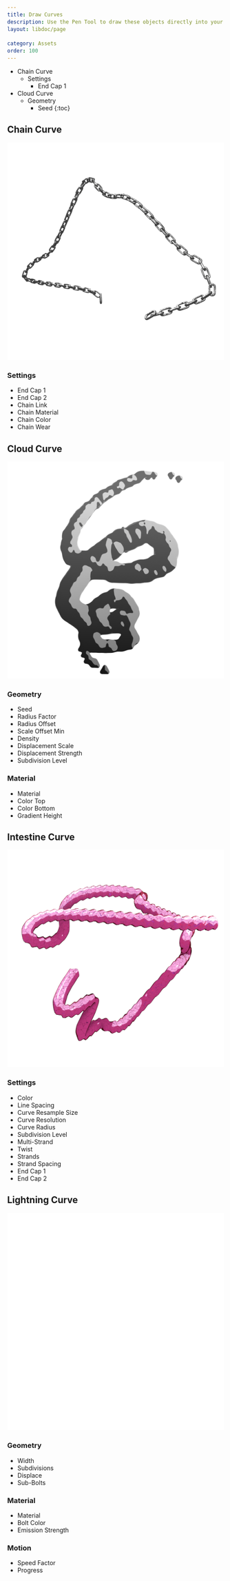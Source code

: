 ```yaml
---
title: Draw Curves
description: Use the Pen Tool to draw these objects directly into your Scene.
layout: libdoc/page

category: Assets
order: 100
---
```

* Chain Curve
  * Settings
    * End Cap 1
* Cloud Curve
  * Geometry
    * Seed
{:toc}

## Chain Curve
![Chain Curve](/assets/Assets/Draw_Curves/Chain_Curve_Preview.png)
### Settings
- End Cap 1
- End Cap 2
- Chain Link
- Chain Material
- Chain Color
- Chain Wear

## Cloud Curve
![Cloud Curve](/assets/Assets/Draw_Curves/Cloud_Curve_Preview.png)
### Geometry
- Seed
- Radius Factor
- Radius Offset
- Scale Offset Min
- Density
- Displacement Scale
- Displacement Strength
- Subdivision Level
### Material
- Material
- Color Top
- Color Bottom
- Gradient Height

## Intestine Curve
![Intestine Curve](/assets/Assets/Draw_Curves/Intestine_Curve_Preview.png)
### Settings
- Color
- Line Spacing
- Curve Resample Size
- Curve Resolution
- Curve Radius
- Subdivision Level
- Multi-Strand
- Twist
- Strands
- Strand Spacing
- End Cap 1
- End Cap 2

## Lightning Curve
![Lightning Curve](/assets/Assets/Draw_Curves/Lightning_Curve_Preview.png)
### Geometry
- Width
- Subdivisions
- Displace
- Sub-Bolts
### Material
- Material
- Bolt Color
- Emission Strength
### Motion
- Speed Factor
- Progress
